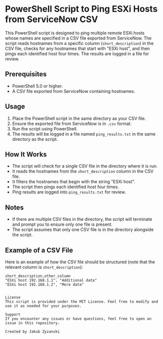 # PowerShell Script to Ping ESXi Hosts from ServiceNow CSV

This PowerShell script is designed to ping multiple remote ESXi hosts whose names are specified in a CSV file exported from ServiceNow. The script reads hostnames from a specific column (`short_description`) in the CSV file, checks for any hostnames that start with "ESXi host", and then pings each identified host four times. The results are logged in a file for review.

## Prerequisites

- PowerShell 5.0 or higher.
- A CSV file exported from ServiceNow containing hostnames.

## Usage

1. Place the PowerShell script in the same directory as your CSV file.
2. Ensure the exported file from ServiceNow is in `.csv` format.
3. Run the script using PowerShell.
4. The results will be logged in a file named `ping_results.txt` in the same directory as the script.

## How It Works

- The script will check for a single CSV file in the directory where it is run.
- It reads the hostnames from the `short_description` column in the CSV file.
- It filters the hostnames that begin with the string "ESXi host".
- The script then pings each identified host four times.
- Ping results are logged into `ping_results.txt` for review.

## Notes

- If there are multiple CSV files in the directory, the script will terminate and prompt you to ensure only one file is present.
- The script assumes that only one CSV file is in the directory alongside the script.

## Example of a CSV File

Here is an example of how the CSV file should be structured (note that the relevant column is `short_description`):

```csv
short_description,other_column
"ESXi host 192.168.1.1", "Additional data"
"ESXi host 192.168.1.2", "More data"


License
This script is provided under the MIT License. Feel free to modify and use it as needed for your purposes.

Support
If you encounter any issues or have questions, feel free to open an issue in this repository.

Created by Jakub Zyzanski